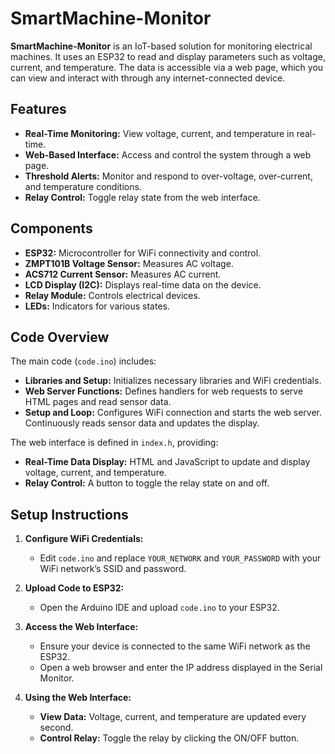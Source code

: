 # SmartMachine-Monitor

**SmartMachine-Monitor** is an IoT-based solution for monitoring electrical machines. It uses an ESP32 to read and display parameters such as voltage, current, and temperature. The data is accessible via a web page, which you can view and interact with through any internet-connected device.

## Features

- **Real-Time Monitoring:** View voltage, current, and temperature in real-time.
- **Web-Based Interface:** Access and control the system through a web page.
- **Threshold Alerts:** Monitor and respond to over-voltage, over-current, and temperature conditions.
- **Relay Control:** Toggle relay state from the web interface.

## Components

- **ESP32:** Microcontroller for WiFi connectivity and control.
- **ZMPT101B Voltage Sensor:** Measures AC voltage.
- **ACS712 Current Sensor:** Measures AC current.
- **LCD Display (I2C):** Displays real-time data on the device.
- **Relay Module:** Controls electrical devices.
- **LEDs:** Indicators for various states.

## Code Overview

The main code (`code.ino`) includes:

- **Libraries and Setup:** Initializes necessary libraries and WiFi credentials.
- **Web Server Functions:** Defines handlers for web requests to serve HTML pages and read sensor data.
- **Setup and Loop:** Configures WiFi connection and starts the web server. Continuously reads sensor data and updates the display.

The web interface is defined in `index.h`, providing:

- **Real-Time Data Display:** HTML and JavaScript to update and display voltage, current, and temperature.
- **Relay Control:** A button to toggle the relay state on and off.

## Setup Instructions

1. **Configure WiFi Credentials:**
   - Edit `code.ino` and replace `YOUR_NETWORK` and `YOUR_PASSWORD` with your WiFi network’s SSID and password.

2. **Upload Code to ESP32:**
   - Open the Arduino IDE and upload `code.ino` to your ESP32.

3. **Access the Web Interface:**
   - Ensure your device is connected to the same WiFi network as the ESP32.
   - Open a web browser and enter the IP address displayed in the Serial Monitor.

4. **Using the Web Interface:**
   - **View Data:** Voltage, current, and temperature are updated every second.
   - **Control Relay:** Toggle the relay by clicking the ON/OFF button.



